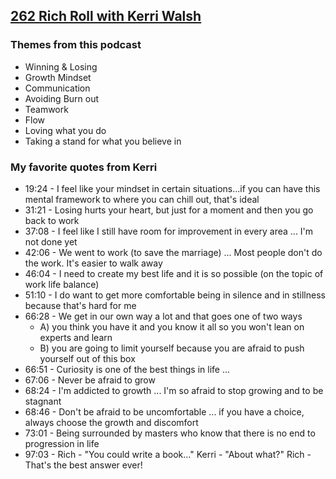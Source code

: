 ## [262 Rich Roll with Kerri Walsh](http://www.richroll.com/podcast/kerri-walsh-jennings/)
### Themes from this podcast
* Winning & Losing
* Growth Mindset
* Communication
* Avoiding Burn out
* Teamwork
* Flow
* Loving what you do
* Taking a stand for what you believe in

### My favorite quotes from Kerri
* 19:24 - I feel like your mindset in certain situations...if you can have this mental framework to where you can chill out, that's ideal 
* 31:21 - Losing hurts your heart, but just for a moment and then you go back to work
* 37:08 - I feel like I still have room for improvement in every area ... I'm not done yet
* 42:06 - We went to work (to save the marriage) ... Most people don't do the work. It's easier to walk away 
* 46:04 - I need to create my best life and it is so possible (on the topic of work life balance)
* 51:10 - I do want to get more comfortable being in silence and in stillness because that's hard for me
* 66:28 - We get in our own way a lot and that goes one of two ways 
     * A) you think you have it and you know it all so you won't lean on experts and learn
     * B) you are going to limit yourself because you are afraid to push yourself out of this box
* 66:51 - Curiosity is one of the best things in life ...
* 67:06 - Never be afraid to grow  
* 68:24 - I'm addicted to growth ... I'm so afraid to stop growing and to be stagnant
* 68:46 - Don't be afraid to be uncomfortable ... if you have a choice, always choose the growth and discomfort
* 73:01 - Being surrounded by masters who know that there is no end to progression in life
* 97:03 - Rich - "You could write a book..." Kerri - "About what?" Rich - That's the best answer ever!
